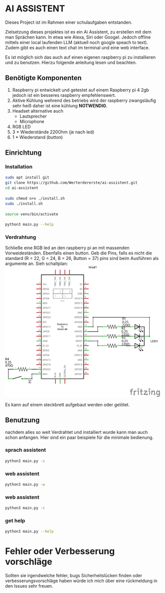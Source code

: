 # AI ASSISTENT

Dieses Project ist im Rahmen einer schulaufgaben entstanden.

Zielsetzung dieses projektes ist es ein Ai Assistent, zu erstellen mit dem man Sprächen kann.
In etwa wie Alexa, Siri oder Googel.
Jedoch offline mittels einer local laufenden LLM (aktuell noch google speach to text).
Zudem gibt es auch einen text chat im terminal und eine web interface.


Es ist möglich sich das auch auf einen eigenen raspberry pi zu installieren und zu benutzen.
Hierzu folgende anleitung lesen und beachten.

## Benötigte Komponenten
1. Raspberry pi
entwickelt und getestet auf einem Raspberry pi 4 2gb
jedoch ist ein besseres raspberry empfehlenswert.
2. Aktive Kühlung
wehrend des betriebs wird der raspberry zwangsläufig sehr heiß daher ist eine kühlung **NOTWENDIG**.
3. Headset
    alternative auch
   - Lautsprecher
   - Microphone
5. RGB LED
6. 3 * Wiederstände 220Ohm (je nach led)
7. 1 * Wiederstand (button)


## Einrichtung
### Installation
```bash
sudo apt install git
git clone https://github.com/Werterdererste/ai-assistent.git
cd ai-assistent

sudo chmod o+x ./install.sh
sudo ./install.sh

source venv/bin/activate

python3 main.py --help
```

### Verdrahtung
Schließe eine RGB led an den raspberry pi an mit massenden Vorweideständen.
Ebenfalls einen button. Geb die Pins, falls es nicht die standard (R = 22, G = 24, B = 26, Button = 37) pins sind beim Ausführen als argumente an.
Sieh schaltplan:
![schaltplan](documentation/schaltplan_Schaltplan.png)

Es kann auf einem steckbrett aufgebaut werden oder gelötet.

## Benutzung
nachdem alles so weit Verdrahtet und installiert wurde kann man auch schon anfangen.
Hier sind ein paar beispiele für die minimale bedienung.

### sprach assistent
```bash
python3 main.py -s
```

### web assistent
```bash
python3 main.py -w
```

### web assistent
```bash
python3 main.py -c
```

### get help
```bash
python3 main.py --help
```

# Fehler oder Verbesserung vorschläge
Sollten sie irgendwelche fehler, bugs Sicherheitslücken finden oder verbesserungsvorschläge haben würde ich mich über eine rückmeldung in den Issues sehr freuen. 


